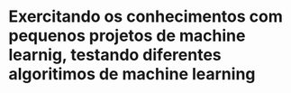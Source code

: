 # Exercitando os conhecimentos com pequenos projetos de machine learnig, testando diferentes algoritimos de machine learning